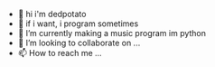 - 👋 hi i'm dedpotato
- 👀 if i want, i program sometimes
- 🌱 I’m currently making a music program im python
- 💞️ I’m looking to collaborate on ...
- 📫 How to reach me ...

<!---
dedpotato/dedpotato is a ✨ special ✨ repository because its `README.md` (this file) appears on your GitHub profile.
You can click the Preview link to take a look at your changes.
--->
